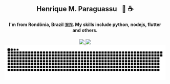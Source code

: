 <div align="center">
  <h2 style="text-align:center;">Henrique M. Paraguassu &nbsp;&nbsp;🍒 ☕</h2>
  <h4>I'm from Rondônia, Brazil 🇧🇷. My skills include python, nodejs, flutter and others.<h4/>
</div>

<div align="center" width="100%">
  <a href="https://github.com/henriqueparaguassu">
  <img height="180em" src="https://github-readme-stats.vercel.app/api?username=henriqueparaguassu&count_private=true&show_icons=true&theme=midnight-purple"/>
  <img height="180em" src="https://github-readme-stats.vercel.app/api/top-langs/?username=henriqueparaguassu&langs_count=6&layout=compact&theme=midnight-purple"/>
  </a>
</div>

<div align="center">
  <img src="https://github.com/henriqueparaguassu/henriqueparaguassu/blob/output/github-contribution-grid-snake.svg"/>
</div>

